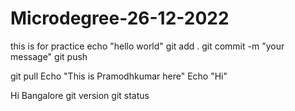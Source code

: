 # Microdegree-26-12-2022
this is for practice
echo "hello world"
git add .
git commit -m "your message"
git push 


git pull
Echo "This is Pramodhkumar here"
Echo "Hi"

Hi Bangalore
git version
git status

